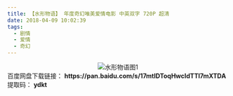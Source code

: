 ```yaml
---
title: 【水形物语】 年度奇幻唯美爱情电影 中英双字 720P 超清
date: 2018-04-09 10:02:39
tags:
  - 剧情
  - 爱情
  - 奇幻
---
```

<div align=center>
    <img src="/assets/images/a/1/sxwy/1.jpg" alt="水形物语图1">
</div>
<!-- more -->
百度网盘下载链接：
<b>https://pan.baidu.com/s/17mtlDToqHwcIdTTl7mXTDA</b>
提取码： <b>ydkt</b>